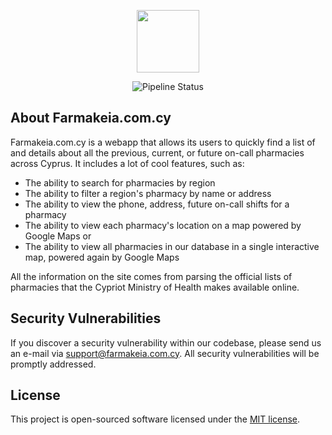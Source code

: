 <p align="center"><a href="https://farmakeia.com.cy" target="_blank"><img src="https://raw.githubusercontent.com/drebsoft/farmakeia.com.cy/master/public/logo.png" width="100"></a></p>

<p align="center">
<img src="https://github.com/drebsoft/farmakeia.com.cy/workflows/pipeline/badge.svg" alt="Pipeline Status">
</p>

## About Farmakeia.com.cy

Farmakeia.com.cy is a webapp that allows its users to quickly find a list of and details about all the previous, current, or future on-call pharmacies across Cyprus. It includes a lot of cool features, such as:

- The ability to search for pharmacies by region
- The ability to filter a region's pharmacy by name or address
- The ability to view the phone, address, future on-call shifts for a pharmacy
- The ability to view each pharmacy's location on a map powered by Google Maps or
- The ability to view all pharmacies in our database in a single interactive map, powered again by Google Maps

All the information on the site comes from parsing the official lists of pharmacies that the Cypriot Ministry of Health makes available online.

## Security Vulnerabilities

If you discover a security vulnerability within our codebase, please send us an e-mail via [support@farmakeia.com.cy](mailto:support@farmakeia.com.cy). All security vulnerabilities will be promptly addressed.

## License

This project is open-sourced software licensed under the [MIT license](https://opensource.org/licenses/MIT).
